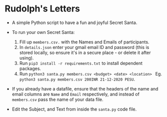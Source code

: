 # Rudolph's Letters

- A simple Python script to have a fun and joyful Secret Santa.
- To run your own Secret Santa:

  1. Fill up `members.csv.` with the Names and Emails of participants.
  2. In `details.json` enter your gmail email ID and password (this is stored locally, so ensure it's in a secure place - or delete it after using).
  3. Run `pip3 install -r requirements.txt` to install dependent packages.
  4. Run `python3 santa.py members.csv <budget> <date> <location> `
     Eg. `python3 santa.py members.csv 200INR 21-12-2020 PESU`.

- If you already have a datafile, ensure that the headers of the name and email columns are `Name` and `Email` respectively, and instead of `members.csv` pass the name of your data file.
- Edit the Subject, and Text from inside the `santa.py` code file.
